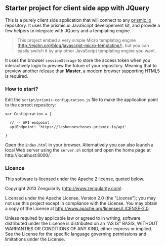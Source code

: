 ## Starter project for client side app with JQuery

This is a purely client side application that will connect to any [prismic.io](https://prismic.io) repository. It uses the prismic.io JavaScript developement kit, and provide a few helpers to integrate with JQuery and a templating engine.

> This project embed a very simple Micro templating engine (http://ejohn.org/blog/javascript-micro-templating/), but you can easily switch it by any other JavaScript templating engine you want.

It uses the browser `sessionStorage` to store the access token when you interactively login to preview the future of your repository. Meaning that to preview another release than **Master**, a modern browser supporting HTML5 is required.

### How to start?

Edit the `script/prismic-configuration.js` file to make the application point to the correct repository:

```
var Configuration = {

  // -- API endpoint
  apiEndpoint: 'https://lesbonneschoses.prismic.io/api'

}
```

Open the `index.html` in your browser. Alternatively you can also launch a local Web server using the `server.sh` script and open the home page at http://localhost:8000/.

### Licence

This software is licensed under the Apache 2 license, quoted below.

Copyright 2013 Zengularity (http://www.zengularity.com).

Licensed under the Apache License, Version 2.0 (the "License"); you may not use this project except in compliance with the License. You may obtain a copy of the License at http://www.apache.org/licenses/LICENSE-2.0.

Unless required by applicable law or agreed to in writing, software distributed under the License is distributed on an "AS IS" BASIS, WITHOUT WARRANTIES OR CONDITIONS OF ANY KIND, either express or implied. See the License for the specific language governing permissions and limitations under the License.
